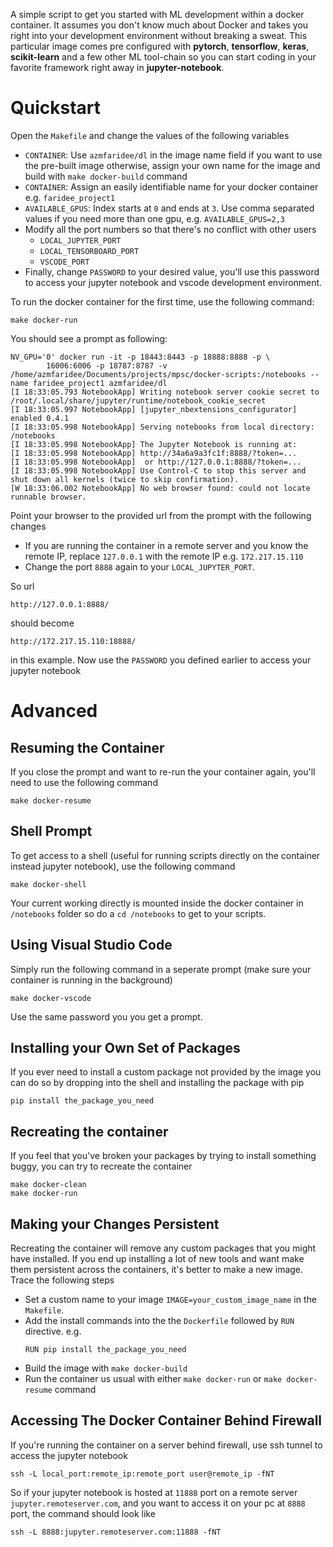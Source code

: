 A simple script to get you started with ML development within a docker container. It assumes you don't know much about Docker and takes you right into your development environment without breaking a sweat.
This particular image comes pre configured with **pytorch**, **tensorflow**, **keras**, **scikit-learn** and a few other ML tool-chain so you can start coding in your favorite framework right away in **jupyter-notebook**.

# Quickstart
Open the `Makefile` and change the values of the following variables
* `CONTAINER`: Use `azmfaridee/dl` in the image name field if you want to use the pre-built image otherwise, assign your own name for the image and build with `make docker-build` command
* `CONTAINER`: Assign an easily identifiable name for your docker container e.g. `faridee_project1`
* `AVAILABLE_GPUS`: Index starts at `0` and ends at `3`. Use comma separated values if you need more than one gpu, e.g. `AVAILABLE_GPUS=2,3`
* Modify all the port numbers so that there's no conflict with other users
    * `LOCAL_JUPYTER_PORT`
    * `LOCAL_TENSORBOARD_PORT`
    * `VSCODE_PORT`
* Finally, change `PASSWORD` to your desired value, you'll use this password to access your jupyter notebook and vscode development environment.

To run the docker container for the first time, use the following command:
```
make docker-run
```
You should see a prompt as following:

```
NV_GPU='0' docker run -it -p 18443:8443 -p 18888:8888 -p \
        16006:6006 -p 18787:8787 -v /home/azmfaridee/Documents/projects/mpsc/docker-scripts:/notebooks --name faridee_project1 azmfaridee/dl
[I 18:33:05.793 NotebookApp] Writing notebook server cookie secret to /root/.local/share/jupyter/runtime/notebook_cookie_secret
[I 18:33:05.997 NotebookApp] [jupyter_nbextensions_configurator] enabled 0.4.1
[I 18:33:05.998 NotebookApp] Serving notebooks from local directory: /notebooks
[I 18:33:05.998 NotebookApp] The Jupyter Notebook is running at:
[I 18:33:05.998 NotebookApp] http://34a6a9a3fc1f:8888/?token=...
[I 18:33:05.998 NotebookApp]  or http://127.0.0.1:8888/?token=...
[I 18:33:05.998 NotebookApp] Use Control-C to stop this server and shut down all kernels (twice to skip confirmation).
[W 18:33:06.002 NotebookApp] No web browser found: could not locate runnable browser.
```

Point your browser to the provided url from the prompt with the following changes
* If you are running the container in a remote server and you know the remote IP, replace `127.0.0.1` with the remote IP e.g. `172.217.15.110`
* Change the port `8888` again to your `LOCAL_JUPYTER_PORT`.

So url 
```
http://127.0.0.1:8888/
``` 

should become 

```
http://172.217.15.110:18888/
``` 

in this example. Now use the `PASSWORD` you defined earlier to access your jupyter notebook

# Advanced

## Resuming the Container
If you close the prompt and want to re-run the your container again, you'll need to use the following command
```
make docker-resume
```

## Shell Prompt
To get access to a shell (useful for running scripts directly on the container instead jupyter notebook), use the following command
```
make docker-shell
```
Your current working directly is mounted inside the docker container in `/notebooks` folder so do a `cd /notebooks` to get to your scripts.

## Using Visual Studio Code
Simply run the following command in a seperate prompt (make sure your container is running in the background)
```
make docker-vscode
```
Use the same password you you get a prompt.

## Installing your Own Set of Packages
If you ever need to install a custom package not provided by the image you can do so by dropping into the shell and installing the package with pip

```
pip install the_package_you_need
```

## Recreating the container
If you feel that you've broken your packages by trying to install something buggy, you can try to recreate the container

```
make docker-clean
make docker-run
```

## Making your Changes Persistent

Recreating the container will remove any custom packages that you might have installed. If you end up installing a lot of new tools and want make them persistent across the containers, it's better to make a new image. Trace the following steps

* Set a custom name to your image `IMAGE=your_custom_image_name` in the `Makefile`.
* Add the install commands into the the `Dockerfile` followed by `RUN` directive. e.g.
    ```
    RUN pip install the_package_you_need
    ```
* Build the image with `make docker-build`
* Run the container us usual with either `make docker-run` or `make docker-resume` command

## Accessing The Docker Container Behind Firewall

If you're running the container on a server behind firewall, use ssh tunnel to access the jupyter notebook

```
ssh -L local_port:remote_ip:remote_port user@remote_ip -fNT
```

So if your jupyter notebook is hosted at `11888` port on a remote server `jupyter.remoteserver.com`, and you want to access it on your pc at `8888` port, the command should look like

```
ssh -L 8888:jupyter.remoteserver.com:11888 -fNT
```

